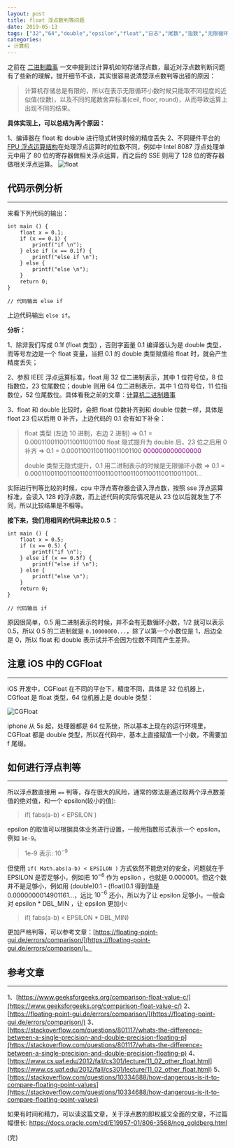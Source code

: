 ```yaml
---
layout: post
title: float 浮点数判等问题
date: 2019-05-13
tags: ["32","64","double","epsilon","float","日志","尾数","指数","无限循环小数","浮点数判等","精度","计算机基础知识"]
categories:
- 计算机
---
```


之前在 [二进制趣事](https://www.xiaobotalk.com/2019/02/binary_computer/) 一文中提到过计算机如何存储浮点数，最近对浮点数判断问题有了些新的理解，抛开细节不谈，其实很容易说清楚浮点数判等出错的原因：

> 计算机存储总是有限的，所以在表示无限循环小数时候只能取不同程度的近似值(位数)，以及不同的尾数舍弃标准(ceil, floor, round)，从而导致运算上出现不同的结果。

**具体实现上，可以总结为两个原因：**

1、编译器在 float 和 double 进行隐式转换时候的精度丢失
2、不同硬件平台的[FPU 浮点运算结构](https://zh.wikipedia.org/wiki/%E6%B5%AE%E7%82%B9%E8%BF%90%E7%AE%97%E5%99%A8)在处理浮点运算时的位数不同，例如中 Intel 8087 浮点处理单元中用了 80 位的寄存器做相关浮点运算，而之后的 SSE 则用了 128 位的寄存器做相关浮点运算。
![float](floatRegister.jpg "float")

## 代码示例分析

* * *

来看下列代码的输出：

    int main () {
        float x = 0.1;
        if (x == 0.1) {
            printf("if \n");
        } else if (x == 0.1f) {
            printf("else if \n");
        } else {
            printf("else \n");
        }
        return 0;
    }

    // 代码输出 else if

上边代码输出 `else if`。

**分析：**

1、除非我们写成 0.1f (float 类型) ，否则字面量 0.1 编译器认为是 double 类型，而等号左边是一个 float 变量，当把 0.1 的 double 类型赋值给 float 时，就会产生精度丢失；

2、参照 IEEE 浮点运算标准，float 用 32 位二进制表示，其中 1 位符号位，8 位指数位，23 位尾数位；double 则用 64 位二进制表示，其中 1 位符号位，11 位指数位，52 位尾数位。具体看我之前的文章：[计算机二进制趣事](https://www.xiaobotalk.com/archives/431)

3、float 和 double 比较时，会把 float 位数补齐到和 double 位数一样，具体是 float 23 位以后用 0 补齐，上边代码的 0.1 会有如下补全：

> float 类型 (左边 10 进制，右边 2 进制)
>   => 0.1 = 0.00011001100110011001100
>   float 隐式提升为 double 后，23 位之后用 0 补齐
>   => 0.1 = 0.00011001100110011001100 <span style="color:purple">000000000000000<span/>
> 
>   double 类型无隐式提升，0.1 用二进制表示的时候是无限循环小数
>   => 0.1 = 0.0001100110011001100110011001100110011001100110011001...

实际进行判等比较的时候，cpu 中浮点寄存器会读入浮点数，按照 sse 浮点运算标准，会读入 128 的浮点数，而上述代码的实际情况是从 23 位以后就发生了不同，所以比较结果是不相等。

**接下来，我们用相同的代码来比较 0.5 ：**

    int main () {
        float x = 0.5;
        if (x == 0.5) {
            printf("if \n");
        } else if (x == 0.5f) {
            printf("else if \n");
        } else {
            printf("else \n");
        }
        return 0;
    }

    // 代码输出 if

原因很简单，0.5 用二进制表示的时候，并不会有无数循环小数，1/2 就可以表示 0.5，所以 0.5 的二进制就是 `0.10000000...`，除了以第一个小数位是 1，后边全是 0，所以 float 和 double 表示试并不会因为位数不同而产生差异。

## 注意 iOS 中的 CGFloat

* * *

iOS 开发中，CGFloat 在不同的平台下，精度不同，具体是 32 位机器上，CGfloat 是 float 类型，64 位机器上是 double 类型：

![CGFloat](cgfloat_type.jpg)

iphone 从 5s 起，处理器都是 64 位系统，所以基本上现在的运行环境里，CGFloat 都是 double 类型，所以在代码中，基本上直接赋值一个小数，不需要加 f 尾缀。

## 如何进行浮点判等

* * *

所以浮点数直接用 `==` 判等，存在很大的风险，通常的做法是通过取两个浮点数差值的绝对值，和一个 epsilon(较小的值):

> if( fabs(a-b) < EPSILON )

epsilon 的取值可以根据具体业务进行设置，一般用指数形式表示一个 epsilon，例如 `1e-9`。

> 1e-9 表示: $10^{-9}$

但使用 `if( Math.abs(a-b) < EPSILON )` 方式依然不能绝对的安全，问题就在于 EPSILON 是否足够小，例如把 $10^{-6}$ 作为 epsilon ，也就是 0.000001。但这个数并不是足够小，例如用 (double)0.1 - (float)0.1 得到值是 0.0000000014901161...，远比 $10^{-6}$ 还小，所以为了让 epsilon 足够小，一般会对 epsilon * DBL_MIN ，让 epsilon 更加小:

> if( fabs(a-b) < EPSILON * DBL_MIN)

更加严格判等，可以参考文章：[https://floating-point-gui.de/errors/comparison/](https://floating-point-gui.de/errors/comparison/)。

## 参考文章

* * *

1、[https://www.geeksforgeeks.org/comparison-float-value-c/](https://www.geeksforgeeks.org/comparison-float-value-c/)
2、[https://floating-point-gui.de/errors/comparison/](https://floating-point-gui.de/errors/comparison/)
3、[https://stackoverflow.com/questions/801117/whats-the-difference-between-a-single-precision-and-double-precision-floating-p](https://stackoverflow.com/questions/801117/whats-the-difference-between-a-single-precision-and-double-precision-floating-p)
4、[https://www.cs.uaf.edu/2012/fall/cs301/lecture/11_02_other_float.html](https://www.cs.uaf.edu/2012/fall/cs301/lecture/11_02_other_float.html)
5、[https://stackoverflow.com/questions/10334688/how-dangerous-is-it-to-compare-floating-point-values](https://stackoverflow.com/questions/10334688/how-dangerous-is-it-to-compare-floating-point-values)

如果有时间和精力，可以读这篇文章，关于浮点数的即权威又全面的文章，不过篇幅很长: 
https://docs.oracle.com/cd/E19957-01/806-3568/ncg_goldberg.html

(完)